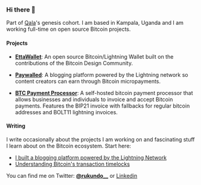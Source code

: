 ### Hi there 👋

Part of [Qala](https://qala.dev)'s genesis cohort. I am based in Kampala, Uganda and I am working full-time on open source Bitcoin projects. 


#### Projects

- **[EttaWallet](https://github.com/crukundo/EttaWallet)**: An open source Bitcoin/Lightning Wallet built on the contributions of the Bitcoin Design Community. 

- **[Paywalled](https://github.com/crukundo/lnd-paywall/)**: A blogging platform powered by the Lightning network so content creators can earn through Bitcoin micropayments.

- **[BTC Payment Processor](https://github.com/tobi-bams/BTC-Payment-Processor)**: A self-hosted bitcoin payment processor that allows businesses and individuals to invoice and accept Bitcoin payments. Features the BIP21 invoice with fallbacks for regular bitcoin addresses and BOLT11 lightning invoices.

#### Writing

I write occasionally about the projects I am working on and fascinating stuff I learn about on the Bitcoin ecosystem. Start here:

- [I built a blogging platform powered by the Lightning Network](https://rukundo.mataroa.blog/blog/understanding-bitcoin-timelocks/)
- [Understanding Bitcoin's transaction timelocks](https://rukundo.mataroa.blog/blog/understanding-bitcoin-timelocks/)

You can find me on Twitter: **[@rukundo__](https://twitter.com/rukundo__)** or [Linkedin](https://www.linkedin.com/in/crukundo/)
